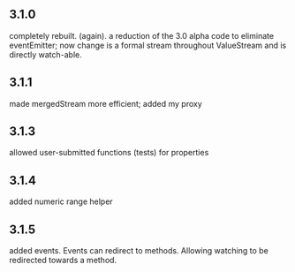 ## 3.1.0

completely rebuilt. (again). 
a reduction of the 3.0 alpha code to eliminate eventEmitter;
now change is a formal stream throughout ValueStream and is directly watch-able. 

## 3.1.1

made mergedStream more efficient; added my proxy

## 3.1.3

allowed user-submitted functions (tests) for properties

## 3.1.4

added numeric range helper

## 3.1.5

added events. Events can redirect to methods.
Allowing watching to be redirected towards a method. 
